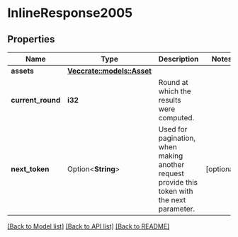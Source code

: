 # InlineResponse2005

## Properties

Name | Type | Description | Notes
------------ | ------------- | ------------- | -------------
**assets** | [**Vec<crate::models::Asset>**](Asset.md) |  | 
**current_round** | **i32** | Round at which the results were computed. | 
**next_token** | Option<**String**> | Used for pagination, when making another request provide this token with the next parameter. | [optional]

[[Back to Model list]](../README.md#documentation-for-models) [[Back to API list]](../README.md#documentation-for-api-endpoints) [[Back to README]](../README.md)


